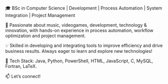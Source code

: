 🎓 BSc in Computer Science | Development | Process Automation | System Integration | Project Management

🚀 Passionate about music, videogames, development, technology & innovation, with hands-on experience in process automation, workflow optimization and project management.

💡 Skilled in developing and integrating tools to improve efficiency and drive business results. Always eager to learn and explore new technologies!

🔧 Tech Stack: Java, Python, PowerShell, HTML, JavaScript, C, MySQL, Fortran, LaTeX.

📫 Let’s connect!
